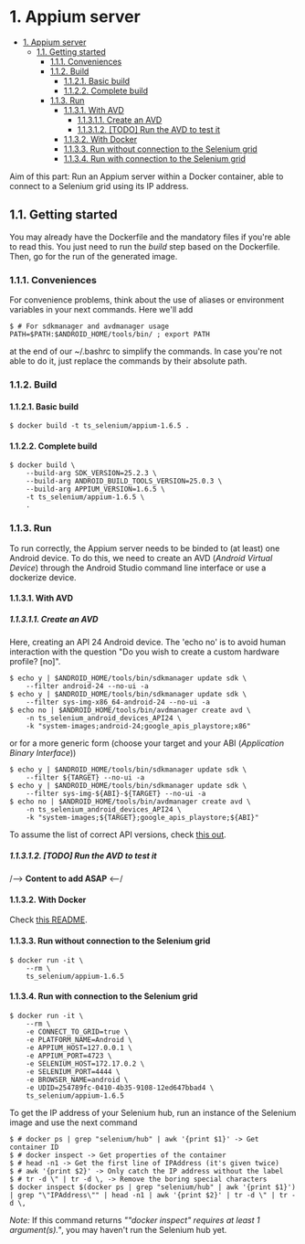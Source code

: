 # 1. Appium server

<!-- TOC -->

- [1. Appium server](#1-appium-server)
    - [1.1. Getting started](#11-getting-started)
        - [1.1.1. Conveniences](#111-conveniences)
        - [1.1.2. Build](#112-build)
            - [1.1.2.1. Basic build](#1121-basic-build)
            - [1.1.2.2. Complete build](#1122-complete-build)
        - [1.1.3. Run](#113-run)
            - [1.1.3.1. With AVD](#1131-with-avd)
                - [1.1.3.1.1. Create an AVD](#11311-create-an-avd)
                - [1.1.3.1.2. [TODO] Run the AVD to test it](#11312-todo-run-the-avd-to-test-it)
            - [1.1.3.2. With Docker](#1132-with-docker)
            - [1.1.3.3. Run without connection to the Selenium grid](#1133-run-without-connection-to-the-selenium-grid)
            - [1.1.3.4. Run with connection to the Selenium grid](#1134-run-with-connection-to-the-selenium-grid)

<!-- /TOC -->

Aim of this part: Run an Appium server within a Docker container, able to
connect to a Selenium grid using its IP address.

## 1.1. Getting started

You may already have the Dockerfile and the mandatory files if you're able to read this. You just need to run the _build_ step based on the Dockerfile. Then, go for the run of the generated image.

### 1.1.1. Conveniences

For convenience problems, think about the use of aliases or environment variables in your next commands. Here we'll add 

```shell
$ # For sdkmanager and avdmanager usage
PATH=$PATH:$ANDROID_HOME/tools/bin/ ; export PATH
```

at the end of our ~/.bashrc to simplify the commands. In case you're not able to do it, just replace the commands by their absolute path.

### 1.1.2. Build
#### 1.1.2.1. Basic build

```shell
$ docker build -t ts_selenium/appium-1.6.5 .
```

#### 1.1.2.2. Complete build

```shell
$ docker build \
    --build-arg SDK_VERSION=25.2.3 \
    --build-arg ANDROID_BUILD_TOOLS_VERSION=25.0.3 \
    --build-arg APPIUM_VERSION=1.6.5 \
    -t ts_selenium/appium-1.6.5 \
    .
```

### 1.1.3. Run

To run correctly, the Appium server needs to be binded to (at least) one Android device. To do this, we need to create an AVD (_Android Virtual Device_) through the Android Studio command line interface or use a dockerize device.

#### 1.1.3.1. With AVD

##### 1.1.3.1.1. Create an AVD

Here, creating an API 24 Android device. The 'echo no' is to avoid human interaction with the question "Do you wish to create a custom hardware profile? [no]".

```shell
$ echo y | $ANDROID_HOME/tools/bin/sdkmanager update sdk \
    --filter android-24 --no-ui -a
$ echo y | $ANDROID_HOME/tools/bin/sdkmanager update sdk \
    --filter sys-img-x86_64-android-24 --no-ui -a
$ echo no | $ANDROID_HOME/tools/bin/avdmanager create avd \
    -n ts_selenium_android_devices_API24 \
    -k "system-images;android-24;google_apis_playstore;x86"
```

or for a more generic form (choose your target and your ABI (_Application Binary Interface_))

```shell
$ echo y | $ANDROID_HOME/tools/bin/sdkmanager update sdk \
    --filter ${TARGET} --no-ui -a
$ echo y | $ANDROID_HOME/tools/bin/sdkmanager update sdk \
    --filter sys-img-${ABI}-${TARGET} --no-ui -a
$ echo no | $ANDROID_HOME/tools/bin/avdmanager create avd \
    -n ts_selenium_android_devices_API24 \
    -k "system-images;${TARGET};google_apis_playstore;${ABI}"
```

To assume the list of correct API versions, check [this out](https://developer.android.com/about/dashboards/index.html).

##### 1.1.3.1.2. [TODO] Run the AVD to test it

/--> **Content to add ASAP** <--/

#### 1.1.3.2. With Docker 

Check [this README](./devices/README.md).

#### 1.1.3.3. Run without connection to the Selenium grid

```shell
$ docker run -it \
    --rm \
    ts_selenium/appium-1.6.5
```

#### 1.1.3.4. Run with connection to the Selenium grid

```shell
$ docker run -it \
    --rm \
    -e CONNECT_TO_GRID=true \
    -e PLATFORM_NAME=Android \
    -e APPIUM_HOST=127.0.0.1 \
    -e APPIUM_PORT=4723 \
    -e SELENIUM_HOST=172.17.0.2 \
    -e SELENIUM_PORT=4444 \
    -e BROWSER_NAME=android \
    -e UDID=254789fc-0410-4b35-9108-12ed647bbad4 \
    ts_selenium/appium-1.6.5
```

To get the IP address of your Selenium hub, run an instance of the Selenium
image and use the next command

```shell
$ # docker ps | grep "selenium/hub" | awk '{print $1}' -> Get container ID
$ # docker inspect -> Get properties of the container
$ # head -n1 -> Get the first line of IPAddress (it's given twice)
$ # awk '{print $2}' -> Only catch the IP address without the label
$ # tr -d \" | tr -d \, -> Remove the boring special characters
$ docker inspect $(docker ps | grep "selenium/hub" | awk '{print $1}') | grep "\"IPAddress\"" | head -n1 | awk '{print $2}' | tr -d \" | tr -d \,
```

_Note:_ If this command returns _""docker inspect" requires at least 1 argument(s)."_,
you may haven't run the Selenium hub yet.